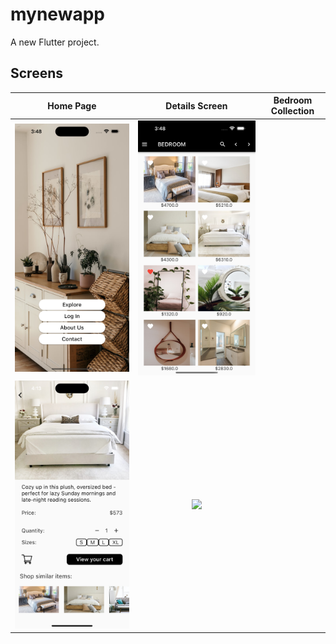 # mynewapp

A new Flutter project.


## Screens 
| Home Page | Details Screen |  Bedroom Collection |
:----------:|:-------------:|:--------------:|
![](./readme_files/home_page.png) | ![](./readme_files/bedroom_collection.png) |
 ![](./readme_files/details_page.png) | ![](./readme_files/.png) |
